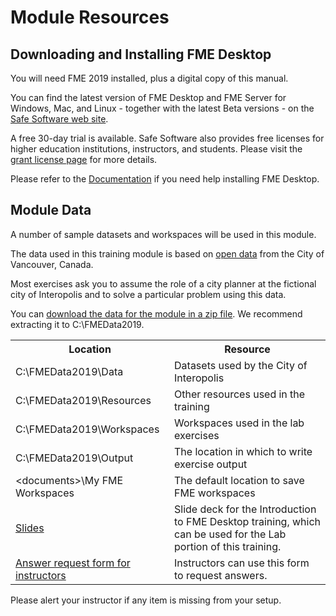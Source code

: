 # Module Resources

## Downloading and Installing FME Desktop

You will need FME 2019 installed, plus a digital copy of this manual.

You can find the latest version of FME Desktop and FME Server for Windows, Mac, and Linux - together with the latest Beta versions - on the [Safe Software web site](https://www.safe.com/support/support-resources/fme-downloads/ "Downloads Page").

A free 30-day trial is available. Safe Software also provides free licenses for higher education institutions, instructors, and students. Please visit the [grant license page](https://www.safe.com/free-fme-licenses/) for more details.

Please refer to the [Documentation](https://docs.safe.com/fme/html/FME_Desktop_Documentation/FME_Desktop_Admin_Guide/FMEInstallation/Installing-FME-Desktop.htm) if you need help installing FME Desktop.


## Module Data

A number of sample datasets and workspaces will be used in this module.

The data used in this training module is based on [open data](https://opendata.vancouver.ca//datacatalogue/index.htm) from the City of Vancouver, Canada.

Most exercises ask you to assume the role of a city planner at the fictional city of Interopolis and to solve a particular problem using this data.

You can [download the data for the module in a zip file](https://s3.amazonaws.com/FMEData/FMEData2019.zip). We recommend extracting it to C:\FMEData2019.

<table>
  <tr>
    <th>Location</th>
    <th>Resource</th>
  </tr>
  <tr>
  <td>C:\FMEData2019\Data</td>
  <td>Datasets used by the City of Interopolis</td>
  </tr>

  <tr>
    <td>C:\FMEData2019\Resources</td>
    <td>Other resources used in the training</td>
  </tr>

  <tr>
    <td>C:\FMEData2019\Workspaces</td>
    <td>Workspaces used in the lab exercises</td>
  </tr>

  <tr>
    <td>C:\FMEData2019\Output</td>
    <td>The location in which to write exercise output</td>
  </tr>

  <tr>
    <td>&lt;documents>\My FME Workspaces</td>
    <td>The default location to save FME workspaces</td>
  </tr>

  <tr>
    <td><a href="https://github.com/safesoftware/FMETraining/raw/Desktop-Basic-2019/TrainingSlides/DesktopBasicSlides.zip">Slides</a></td>
    <td>Slide deck for the Introduction to FME Desktop training, which can be used for the Lab portion of this training.</td>
  </tr>

  <tr>
    <td><a href="https://goo.gl/forms/jWeso3OY6RVe6PJG3">Answer request form for instructors</a></td>
    <td>Instructors can use this form to request answers.</td>

</table>

Please alert your instructor if any item is missing from your setup.
